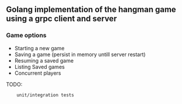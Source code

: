 ## Golang implementation of the hangman game using a grpc client and server

### Game options
* Starting a new game
* Saving a game (persist in memory untill server restart)
* Resuming a saved game
* Listing Saved games
* Concurrent players

TODO:
```
	unit/integration tests
```
